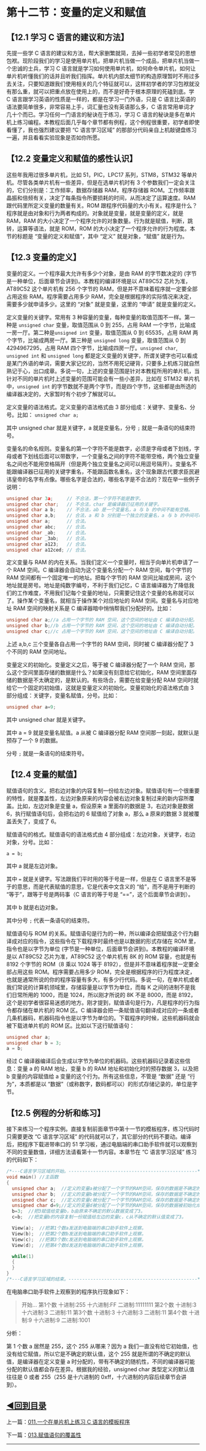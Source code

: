 # 第十二节：变量的定义和赋值

## 【12.1 学习 C 语言的建议和方法】

先提一些学 C 语言的建议和方法，帮大家删繁就简，去掉一些初学者常见的思想包袱。现阶段我们的学习是使用单片机，把单片机当做一个成品，把单片机当做一个忠诚的士兵，学习 C 语言就是学习如何使用单片机，如何命令单片机，如何让单片机听懂我们的话并且听我们指挥。单片机内部太细节的构造原理暂时不用过多去关注，只要知道跟我们使用相关的几个特征就可以，这样初学者的学习包袱就没有那么重，就可以把重点放在使用上的，而不是好奇于根本原理的死磕到底。学 C 语言跟学习英语的性质是一样的，都是在学习一门外语，只是 C 语言比英语的语法要简单很多，非常容易上手，词汇量也没有英语那么多，C 语言常用单词才几十个而已。学习任何一门语言的秘诀在于练习，学习 C 语言的秘诀是多在单片机上练习编程。本教程后面几乎每个章节都有例程，这个例程很重要，初学者即使看懂了，我也强烈建议要把 “C 语言学习区域” 的那部分代码亲自上机敲键盘练习一遍，并且看看实验现象是否如你所愿。

## 【12.2 变量定义和赋值的感性认识】

这些年我用过很多单片机，比如 51，PIC，LPC17 系列，STM8，STM32 等单片机。尽管各类单片机有一些差异，但是在选单片机时有 3 个参数我们一定会关注的，它们分别是：工作频率，数据存储器 RAM，程序存储器 ROM。工作频率跟晶振和倍频有关，决定了每条指令所要损耗的时间，从而决定了运算速度。RAM 跟代码里所定义变量的数量有关。ROM 跟程序代码量的大小有关。程序是什么？程序就是由对象和行为两者构成的。对象就是变量，就是变量的定义，就是 RAM，RAM 的大小决定了一个程序允许的对象数量。行为就是赋值，判断，跳转，运算等语法，就是 ROM，ROM 的大小决定了一个程序允许的行为程度。本节的标题是 “变量的定义和赋值”，其中 “定义” 就是对象，“赋值” 就是行为。

## 【12.3 变量的定义】

变量的定义。一个程序最大允许有多少个对象，是由 RAM 的字节数决定的 (字节是一种单位，后面章节会讲到)。本教程的编译环境是以 AT89C52 芯片为准，AT89C52 这个单片机有 256 个字节的 RAM，但是并不意味着程序就一定要全部占用这些 RAM。程序需要占用多少 RAM，完全是根据程序的实际情况来决定，需要多少就申请多少。这里的 “对象” 就是变量，这里的 “申请” 就是变量的定义。

定义变量的关键字。常用有 3 种容量的变量，每种变量的取值范围不一样。第一种是 `unsigned char` 变量，取值范围从 0 到 255，占用 RAM 一个字节，比喻成一房一厅。第二种是`unsigned int` 变量，取值范围从 0 到 65535，占用 RAM 两个字节，比喻成两房一厅。第三种是 `unsigned long` 变量，取值范围从 0 到 4294967295，占用 RAM 四个字节，比喻成四房一厅。`unsigned char`, `unsigned int` 和 `unsigned long` 都是定义变量的关键字，所谓关键字也可以看成是某门外语的单词，需要大家记忆的，当然不用死记硬背，只要多上机练习就自然熟记于心，出口成章。多说一句，上述的变量范围是针对本教程所用的单片机，当针对不同的单片机时上述变量的范围可能会有一些小差异，比如在 STM32 单片机中，`unsigned int` 的字节数就不是两个字节，而是四个字节，这些都是由所选的编译器决定的，大家暂时有个初步了解就可以。

定义变量的语法格式。定义变量的语法格式由 3 部分组成：关键字、变量名、分号。比如： ` unsigned char a; `

其中 unsigned char 就是关键字，a 就是变量名，分号 `;` 就是一条语句的结束符号。

变量名的命名规则。变量名的第一个字符不能是数字，必须是字母或者下划线，字母或者下划线后面可以带数字，一个变量名之间的字符不能带空格，两个独立变量名之间也不能用空格隔开（但是两个独立变量名之间可以用逗号隔开）。变量名不能跟编译器已征用的关键字重名，不能跟函数名重名，这个现象跟古代要求臣民避讳皇帝的名字有点像。哪些名字是合法的，哪些名字是不合法的？现在举一些例子说明：

```c
unsigned char 3a;     // 不合法，第一个字符不能是数字。
unsigned char char;   // 不合法，char 是编译器已征用的关键字。
unsigned char a b;    // 不合法，ab 是一个变量名，a 与 b 的中间不能有空格。
unsigned char a,b;    // 合法，a 和 b 分别是一个独立的变量名，a 与 b 的中间可以用逗号隔开。
unsigned char a;      // 合法。
unsigned char abc;    // 合法。
unsigned char _ab;    // 合法。
unsigned char _3ab;   // 合法。
unsigned char a123;   // 合法。
unsigned char a12ced; // 合法。
```

定义变量与 RAM 的内在关系。当我们定义一个变量时，相当于向单片机申请了一个 RAM 空间。C 编译器会自动为这个变量名分配一个 RAM 空间，每个字节的 RAM 空间都有一个固定唯一的地址。把每个字节的 RAM 空间比喻成房间，这个地址就是房号。地址是纯数字编号，不利于我们记忆，C 语言编译器为了降低我们的工作难度，不用我们记每个变量的地址，只需要记住这个变量的名称就可以了。操作某个变量名，就相当于操作某个对应地址的 RAM 空间。变量名与对应地址 RAM 空间的映射关系是 C 编译器暗中悄悄帮我们分配好的。比如：
```c
unsigned char a;//a 占用一个字节的 RAM 空间，这个空间的地址由 C 编译自动分配。
unsigned char b;//b 占用一个字节的 RAM 空间，这个空间的地址由 C 编译自动分配。
unsigned char c;//c 占用一个字节的 RAM 空间，这个空间的地址由 C 编译自动分配。
```

上述 a,b,c 三个变量各自占用一个字节的 RAM 空间，同时被 C 编译器分配了 3 个不同的 RAM 空间地址。

变量定义的初始化。变量定义之后，等于被 C 编译器分配了一个 RAM 空间，那么这个空间里面存储的数据是什么？如果没有刻意给它初始化，RAM 空间里面存储的数据是不太确定的，是默认的。有些场合，需要在给变量分配 RAM 空间时就给它一个固定的初始值，这就是变量定义的初始化。变量初始化的语法格式由 3 部分组成：关键字，变量名赋值，分号。比如：

```c
unsigned char a=9;
```

其中 unsigned char 就是关键字。

其中 a = 9 就是变量名赋值。a 从被 C 编译器分配 RAM 空间那一刻起，就默认是预存了一个 9 的数据。

分号 `;` 就是一条语句的结束符号。

## 【12.4 变量的赋值】

赋值语句的含义。把右边对象的内容复制一份给左边对象。赋值语句有一个很重要的特性，就是覆盖性，左边对象原来的内容会被右边对象复制过来的新内容所覆盖。比如，左边对象是变量 a，假设原来 a 里面存的数据是 3，右边对象是数据 6，执行赋值语句后，会把右边的 6 赋值给了对象 a，那么 a 原来的数据 3 就被覆盖丢失了，变成了 6。

赋值语句的格式。赋值语句的语法格式由 4 部分组成：左边对象，关键字，右边对象，分号。比如：

`a = b;`

其中 a 就是左边对象。

其中 `=` 就是关键字。写法跟我们平时用的等于号是一样，但是在 C 语言里不是等于的意思，而是代表赋值的意思，它是代表中文含义的 “给”，而不是用于判断的 “等于”，跟等于号是两码事（C 语言的等于号是 “==”，这个后面章节会讲到）。

其中 b 就是右边对象。

其中分号 `;` 代表一条语句的结束符。

赋值语句与 ROM 的关系。赋值语句是行为的一种，所以编译会把赋值这个行为翻译成对应的指令，这些指令在下载程序时最终也是以数据的形式存储在 ROM 里，指令也是以字节为单位 (字节是一种单位，后面章节会讲到)。本教程的编译环境是以 AT89C52 芯片为准，AT89C52 这个单片机有 8K 的 ROM 容量，也就是有 8192 个字节的 ROM（8 乘以 1024 等于 8192），但是并不意味着程序就一定要全部占用这些 ROM。程序需要占用多少 ROM，完全是根据程序的行为程度决定，也就是通常所说的你的程序容量有多大，有多少行代码。多说一句，在单片机或者我们常说的计算机领域里，存储容量是以字节为单位，而每 K 之间的进制不是我们日常所用的 1000，而是 1024，所以刚才所说的 8K 不是 8000，而是 8192，这个是初学者很容易迷惑的地方。刚才提到，赋值语句是行为，凡是程序的行为指令都存储在单片机的 ROM 区。C 编译器会把一条赋值语句翻译成对应的一条或者几条机器码，机器码指令也是以字节为单位的。下载程序的时候，这些机器码就会被下载进单片机的 ROM 区。比如以下这行赋值语句：

```c
unsigned char a;
unsigned char b = 3;
a = b;
```

经过 C 编译器编译后会生成以字节为单位的机器码。这些机器码记录着这些信息：变量 a 的 RAM 地址，变量 b 的 RAM 地址和初始化时的预存数据 3，以及把 b 变量的内容赋值给 a 变量的这个行为。所有这些信息，不管是 “数据” 还是 “行为”，本质都是以 “数据”（或称数字，数码都可以）的形式存储记录的，单位是字节。

## 【12.5 例程的分析和练习】

接下来练习一个程序实例。直接复制前面章节中第十一节的模板程序，练习代码时只需要更改 “C 语言学习区域” 的代码就可以了，其它部分的代码不要动。编译后，把程序下载进带串口的 51 学习板，通过电脑端的串口助手软件就可以观察到不同的变量数值，详细方法请看第十一节内容。本章节在 “C 语言学习区域” 练习的代码如下：

```c
/*---C语言学习区域的开始。-----------------------------------------------*/
void main() //主函数
{
  unsigned char a;  //定义的变量a被分配了一个字节的RAM空间，保存的数据是不确定的默认值。
  unsigned char b;  //定义的变量b被分配了一个字节的RAM空间，保存的数据是不确定的默认值。
  unsigned char c;  //定义的变量c被分配了一个字节的RAM空间，保存的数据是不确定的默认值。
  unsigned char d=9;//定义的变量d被分配了一个字节的RAM空间，保存的数据被初始化成9。
  b=3;  //把3赋值给变量b，b由原来不确定的默认数据变成了3。
  c=b;  //把变量b的内容复制一份赋值给左边的变量c，c从不确定的默认值变成了3。

  View(a);  //把第1个数a发送到电脑端的串口助手软件上观察。
  View(b);  //把第2个数b发送到电脑端的串口助手软件上观察。
  View(c);  //把第3个数c发送到电脑端的串口助手软件上观察。
  View(d);  //把第4个数d发送到电脑端的串口助手软件上观察。

  while(1)
  {
  }
}
/*---C语言学习区域的结束。-----------------------------------------------*/
```

在电脑串口助手软件上观察到的程序执行现象如下：

> 开始...
> 第1个数
> 十进制:255
> 十六进制:FF
> 二进制:11111111
> 第2个数
> 十进制:3
> 十六进制:3
> 二进制:11
> 第3个数
> 十进制:3
> 十六进制:3
> 二进制:11
> 第4个数
> 十进制:9
> 十六进制:9
> 二进制:1001


分析：

第 1 个数 a 居然是 255，这个 255 从哪来？因为 a 我们一直没有给它初始值，也没有给它赋值，所以它是不确定的默认值，这个 255 就是所谓的不确定的默认值，是编译器在定义变量 a 时分配的，带有不确定的随机性，不同的编译器可能分配的默认值都会存在差异。根据我的经验，unsigned char 类型定义的默认值往往是 0 或者 255（255 是十六进制的 0xff，十六进制的内容后续章节会讲到）。

## [◀回到目录](https://xdrive5.github.io/mcu_frame_2019/000.目录)

上一篇：[011.一个在单片机上练习 C 语言的模板程序](https://xdrive5.github.io/mcu_frame_2019/011.一个在单片机上练习%20C%20语言的模板程序)

下一篇：[013.赋值语句的覆盖性](https://xdrive5.github.io/mcu_frame_2019/013.赋值语句的覆盖性)

***
